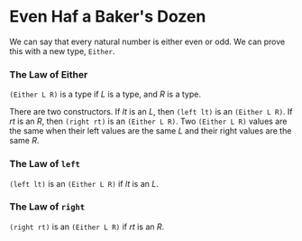# Even Haf a Baker's Dozen

We can say that every natural number is either even or odd. We can prove this with a new type, `Either`.

### The Law of Either
`(Either L R)` is a type if *L* is a type, and *R* is a type.

There are two constructors. If *lt* is an *L*, then `(left lt)` is an `(Either L R)`. If *rt* is an *R*, then `(right rt)` is an `(Either L R)`. Two `(Either L R)` values are the same when their left values are the same *L* and their right values are the same *R*.

### The Law of `left`
`(left lt)` is an `(Either L R)` if *lt* is an *L*.

### The Law of `right`
`(right rt)` is an `(Either L R)` if *rt* is an *R*.
